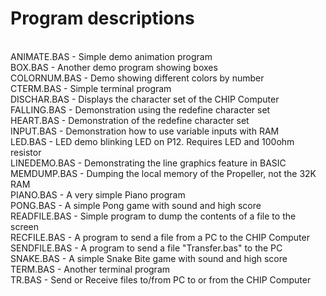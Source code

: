 # Program descriptions
<br>
ANIMATE.BAS - Simple demo animation program<br>
BOX.BAS - Another demo program showing boxes<br>
COLORNUM.BAS - Demo showing different colors by number<br>
CTERM.BAS - Simple terminal program<br>
DISCHAR.BAS - Displays the character set of the CHIP Computer<br>
FALLING.BAS - Demonstration using the redefine character set<br>
HEART.BAS - Demonstration of the redefine character set <br>
INPUT.BAS - Demonstration how to use variable inputs with RAM<br>
LED.BAS - LED demo blinking LED on P12. Requires LED and 100ohm resistor<br>
LINEDEMO.BAS - Demonstrating the line graphics feature in BASIC<br>
MEMDUMP.BAS - Dumping the local memory of the Propeller, not the 32K RAM<br>
PIANO.BAS - A very simple Piano program<br>
PONG.BAS - A simple Pong game with sound and high score<br>
READFILE.BAS - Simple program to dump the contents of a file to the screen<br>
RECFILE.BAS - A program to send a file from a PC to the CHIP Computer<br>
SENDFILE.BAS - A program to send a file "Transfer.bas" to the PC<br>
SNAKE.BAS - A simple Snake Bite game with sound and high score<br>
TERM.BAS - Another terminal program<br>
TR.BAS - Send or Receive files to/from PC to or from the CHIP Computer<br> 
